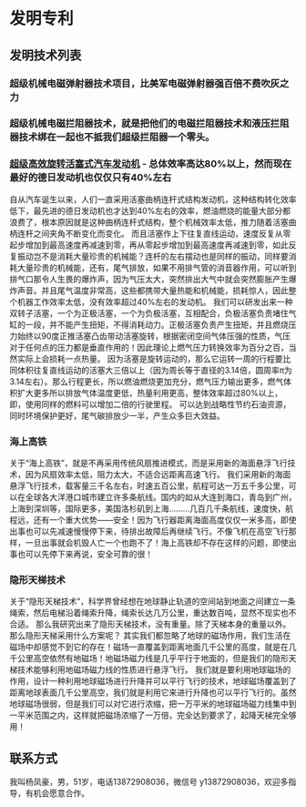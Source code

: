 # 发明专利
## 发明技术列表
### 超级机械电磁弹射器技术项目，比美军电磁弹射器强百倍不费吹灰之力
### 超级机械电磁拦阻器技术，就是把他们的电磁拦阻器技术和液压拦阻器技术绑在一起也不抵我们超级拦阻器一个零头。

### [超级高效旋转活塞式汽车发动机](https://www.meipian.cn/3rdnudno?share_from=self&share_to=group_singlemessage&user_id=47253652&uuid=83bcc4551bafdd403e3f4f6f0ad20d87&share_depth=1&first_share_uid=47253652&utm_medium=meipian_android&share_user_mpuuid=cddbcd244c65276844acfa911972bcb7&um_rtc=0ba14505351fdeed678b475117b4c304&from=singlemessage&first_share_to=singlemessage) - 总体效率高达80%以上，然而现在最好的德日发动机也仅仅只有40%左右
自从汽车诞生以来，人们一直采用活塞曲柄连杆式结构发动机，这种结构转化效率低下，最先进的德日发动机也才达到40%左右的效率，燃油燃烧的能量大部分都浪费了，根本原因就是这种曲柄连杆式结构，整个机械效率太低，推力随着活塞曲柄连杆之间夹角不断变化而变化。
 而且活塞作上下往复直线运动，速度反复从零起步增加到最高速度再减速到零，再从零起步增加到最高速度再减速到零，如此反复振动岂不是消耗大量珍贵的机械能？连杆的左右摆动也是同样的振动，同样要消耗大量珍贵的机械能，还有，尾气排放，如果不用排气管的消音器作用，可以听到排气口那令人生畏的爆炸声，因为气压太大，突然排出大气中就会突然膨胀产生爆炸声音。并且尾气温度非常高，这些都携带大量热能和机械能，损耗惊人，因此整个机器工作效率太低，没有效率超过40%左右的发动机。
  我们可以研发出来一种双转子活塞，一个为正极活塞，一个为负极活塞，互相配合，负极活塞负责堵住气缸的一段，并不能产生扭矩，不得消耗动力。正极活塞负责产生扭矩，并且燃烧压力始终以90度正推活塞凸齿带动活塞旋转，根据密闭空间气体压强的性质，气压对于任何点的压力都是垂直作用的！因此理论上燃气压力转换效率为百分之百，当然实际上会损耗一点热量。
   因为活塞是旋转运动的，那么它运转一周的行程要比同体积往复直线运动的活塞大三倍以上（因为周长等于直径的3.14倍，圆周率π为3.14左右）。那么行程更长，所以燃油燃烧更加充分，燃气压力输出更多，燃气体积扩大更多所以排放气体温度更低，热量利用更高，整体效率超过80%以上，即，使用同样的燃料可以增加二倍的行驶里程。
  可以达到战略性节约石油资源，同时环境保护更好，尾气碳排放少一半，产生众多巨大效益。

### 海上高铁

关于“海上高铁”，就是不再采用传统风扇推进模式，而是采用新的海面悬浮飞行技术，因为风扇效率太低，阻力太大，不适合远距离高速飞行。
  我们采用新的海面悬浮飞行技术，载客量三千名左右，时速五百公里，航程可达一万五千多公里，可以在全球各大洋港口城市建立许多条航线。国内的如从大连到海口，青岛到广州，上海到深圳等，国际更多，美国洛杉矶到上海………几百几千条航线，速度快，航程远，还有一个重大优势——安全！因为飞行器距离海面高度仅仅一米多高，即使出事也可以先减速慢慢停下来，待排出故障后再继续飞行。不像飞机在高空飞行那样，一旦出事就会机毁人亡一个也跑不了！海上高铁却不存在这样的问题，即使出事也可以先停下来再说，安全可靠的很！

### 隐形天梯技术

关于“隐形天梯技术”，科学界曾经想在地球静止轨道的空间站到地面之间建立一条绳索，然后电梯沿着绳索升降，绳索长达几万公里，重达数百吨，显然不现实也不合适。
   那么我研究出来了隐形天梯技术，没有重量。除了天梯本身的重量以外。
  那么隐形天梯采用什么方案呢？ 其实我们都忽略了地球的磁场作用，我们生活在磁场中却感觉不到它的存在！磁场一直覆盖到距离地面几千公里的高度，就是在几千公里高空依然有地磁场！地磁场磁力线是几乎平行于地面的，但是我们的隐形天梯技术能够利用地磁场磁力线的性质进行悬浮飞行。
 我们就是要利用地球磁场的作用，设计一种利用地球磁场进行升降并可以平行飞行的技术，地球磁场覆盖到了距离地球表面几千公里高空，我们就是利用它来进行升降也可以平行飞行的。虽然地球磁场很弱，但是我们可以对它进行浓缩，把一万平米的地球磁场磁力线集中到一平米范围之内，这样就把磁场浓缩了一万倍，完全达到要求了，起降天梯完全够用！


## 联系方式
我叫杨凤豪，男，51岁，电话13872908036，微信号  y13872908036，欢迎多指导，有机会愿意合作。
